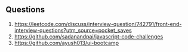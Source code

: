 
## Questions

1. https://leetcode.com/discuss/interview-question/742791/front-end-interview-questions?utm_source=pocket_saves
2. https://github.com/sadanandpai/javascript-code-challenges
3. https://github.com/ayush013/ui-bootcamp
